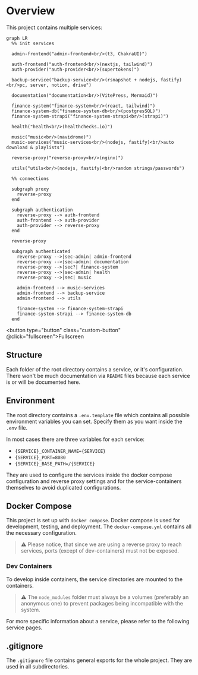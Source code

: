 # Overview

This project contains multiple services:

```mermaid
graph LR
  %% init services

  admin-frontend("admin-frontend<br/>(t3, ChakraUI)")

  auth-frontend("auth-frontend<br/>(nextjs, tailwind)")
  auth-provider("auth-provider<br/>(supertokens)")

  backup-service("backup-service<br/>(rsnapshot + nodejs, fastify)<br/>pc, server, notion, drive")

  documentation("documentation<br/>(VitePress, Mermaid)")

  finance-system("finance-system<br/>(react, tailwind)")
  finance-system-db("finance-system-db<br/>(postgresSQL)")
  finance-system-strapi("finance-system-strapi<br/>(strapi)")

  health("health<br/>(healthchecks.io)")

  music("music<br/>(navidrome)")
  music-services("music-services<br/>(nodejs, fastify)<br/>auto download & playlists")

  reverse-proxy("reverse-proxy<br/>(nginx)")

  utils("utils<br/>(nodejs, fastify)<br/>random strings/passwords")

  %% connections

  subgraph proxy
    reverse-proxy
  end

  subgraph authentication
    reverse-proxy --> auth-frontend
    auth-frontend --> auth-provider
    auth-provider --> reverse-proxy
  end

  reverse-proxy

  subgraph authenticated
    reverse-proxy -->|sec-admin| admin-frontend
    reverse-proxy -->|sec-admin| documentation
    reverse-proxy -->|sec?| finance-system
    reverse-proxy -->|sec-admin| health
    reverse-proxy -->|sec| music

    admin-frontend --> music-services
    admin-frontend --> backup-service
    admin-frontend --> utils

    finance-system --> finance-system-strapi
    finance-system-strapi --> finance-system-db
  end
```

<button type="button" class="custom-button" @click="fullscreen">Fullscreen</button>

<script setup>import {useData} from "vitepress";

const { isDark } = useData();

const fullscreen = () => {
    const mermaid = document.querySelector("div > svg");
    mermaid.style["background-color"] = isDark.value ? "#1e1e20" : "white";
    mermaid.requestFullscreen();
};
</script>

## Structure

Each folder of the root directory contains a service, or it's configuration.
There won't be much documentation via `README` files because each service is or will be documented
here.

## Environment

The root directory contains a `.env.template` file which contains all possible environment
variables you can set. Specify them as you want inside the `.env` file.

In most cases there are three variables for each service:

- `{SERVICE}_CONTAINER_NAME={SERVICE}`
- `{SERVICE}_PORT=8080`
- `{SERVICE}_BASE_PATH=/{SERVICE}`

They are used to configure the services inside the docker compose configuration and reverse proxy
settings and for the service-containers themselves to avoid duplicated configurations.

## Docker Compose

This project is set up with `docker compose`. Docker compose is used for development, testing,
and deployment. The `docker-compose.yml` contains all the necessary configuration.

> :warning: Please notice, that since we are using a reverse proxy to reach services, ports (except of
> dev-containers) must not be exposed.

### Dev Containers

To develop inside containers, the service directories are mounted to the containers.
> :warning: The `node_modules` folder must always be a volumes (preferably an anonymous one)
> to prevent packages being incompatible with the system.

For more specific information about a service, please refer to the following service pages.

## .gitignore

The `.gitignore` file contains general exports for the whole project.
They are used in all subdirectories.
